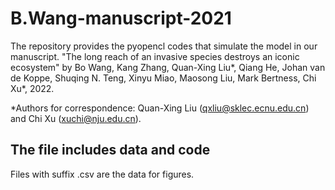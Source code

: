 # B.Wang-manuscript-2021

The repository provides the pyopencl codes that simulate the model in our manuscript. "The long reach of an invasive species destroys an iconic ecosystem" by Bo Wang, Kang Zhang, Quan-Xing Liu*, Qiang He, Johan van de Koppe, Shuqing N. Teng, Xinyu Miao, Maosong Liu, Mark Bertness, Chi Xu*, 2022.

*Authors for correspondence: Quan-Xing Liu (qxliu@sklec.ecnu.edu.cn) and Chi Xu (xuchi@nju.edu.cn).

## The file includes data and code
Files with suffix .csv are the data for figures. 
